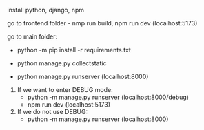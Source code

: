install python, django, npm

go to frontend folder - nmp run build, npm run dev (localhost:5173)

go to main folder:
   - python -m pip install -r requirements.txt

   - python manage.py collectstatic

  - python manage.py runserver (localhost:8000)


1. If we want to enter DEBUG mode:
   - python -m manage.py runserver (localhost:8000/debug)
   - npm run dev (localhost:5173)
2. If we do not use DEBUG:
   - python -m manage.py runserver (localhost:8000)

